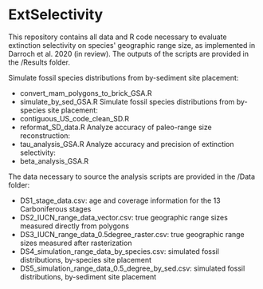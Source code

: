 # ExtSelectivity
This repository contains all data and R code necessary to evaluate extinction selectivity on species' geographic range size, as implemented in Darroch et al. 2020 (in review). The outputs of the scripts are provided in the /Results folder.

Simulate fossil species distributions from by-sediment site placement:
- convert_mam_polygons_to_brick_GSA.R
- simulate_by_sed_GSA.R
Simulate fossil species distributions from by-species site placement:
- contiguous_US_code_clean_SD.R
- reformat_SD_data.R
Analyze accuracy of paleo-range size reconstruction:
- tau_analysis_GSA.R
Analyze accuracy and precision of extinction selectivity:
- beta_analysis_GSA.R

The data necessary to source the analysis scripts are provided in the /Data folder:
- DS1_stage_data.csv: age and coverage information for the 13 Carboniferous stages
- DS2_IUCN_range_data_vector.csv: true geographic range sizes measured directly from polygons
- DS3_IUCN_range_data_0.5degree_raster.csv: true geographic range sizes measured after rasterization
- DS4_simulation_range_data_by_species.csv: simulated fossil distributions, by-species site placement
- DS5_simulation_range_data_0.5_degree_by_sed.csv: simulated fossil distributions, by-sediment site placement
